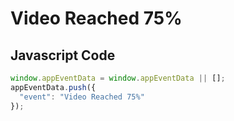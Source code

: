 # Video Reached 75%

### 

## Javascript Code
```js
window.appEventData = window.appEventData || [];
appEventData.push({
  "event": "Video Reached 75%"
});
```








